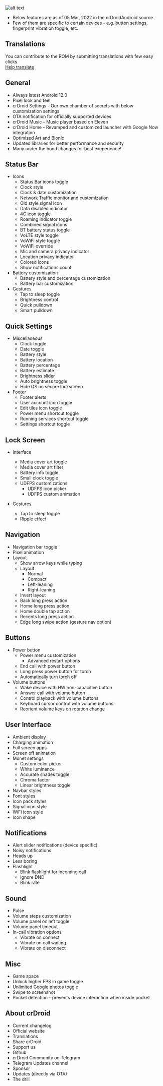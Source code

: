 ![alt text][logo]

  [logo]:https://crdroid.net/img/logo.png ""
* Below features are as of 05 Mar, 2022 in the crDroidAndroid source.
* Few of them are specific to certain devices - e.g. button settings, fingerprint vibration toggle, etc.

Translations
----------
You can contribute to the ROM by submitting translations with few easy clicks  
[Help translate](https://crdroid.net/translations)

General
----------
* Always latest Android 12.0
* Pixel look and feel
* crDroid Settings - Our own chamber of secrets with below customization settings
* OTA notification for officially supported devices
* crDroid Music - Music player based on Eleven
* crDroid Home - Revamped and customized launcher with Google Now integration
* Optimized Art and Bionic
* Updated libraries for better performance and security
* Many under the hood changes for best exeperience!

Status Bar
----------
* Icons
    * Status Bar icons toggle
    * Clock style
    * Clock & date customization
    * Network Traffic monitor and customization
    * Old style signal icon
    * Data disabled indicator
    * 4G icon toggle
    * Roaming indicator toggle
    * Combined signal icons
    * BT battery status toggle
    * VoLTE style toggle
    * VoWiFi style toggle
    * VoWiFi override
    * Mic and camera privacy indicator
    * Location privacy indicator
    * Colored icons
    * Show notifications count
* Battery customization
    * Battery style and percentage customization
    * Battery bar customization
* Gestures
    * Tap to sleep toggle
    * Brightness control
    * Quick pulldown
    * Smart pulldown

Quick Settings
----------
* Miscellaneous
    * Clock toggle
    * Date toggle
    * Battery style
    * Battery location
    * Battery percentage
    * Battery estimate
    * Brightness slider
    * Auto brightness toggle
    * Hide QS on secure lockscreen
* Footer
    * Footer alerts
    * User account icon toggle
    * Edit tiles icon toggle
    * Power menu shortcut toggle
    * Running services shortcut toggle
    * Settings shortcut toggle

Lock Screen
----------
* Interface
    * Media cover art toggle
    * Media cover art filter
    * Battery info toggle
    * Small clock toggle
    * UDFPS customizations
      * UDFPS icon picker
      * UDFPS custom animation

* Gestures
    * Tap to sleep toggle
    * Ripple effect

Navigation
----------
* Navigation bar toggle
* Pixel animation
* Layout
    * Show arrow keys while typing
    * Layout
      * Normal
      * Compact
      * Left-leaning
      * Right-leaning
    * Invert layout
    * Back long press action
    * Home long press action
    * Home double tap action
    * Recents long press action
    * Edge long swipe action (gesture nav option)

Buttons
----------
* Power button
  * Power menu customization
    * Advanced restart options
  * End call with power button
  * Long press power button for torch
  * Automatically turn torch off
* Volume buttons
  * Wake device with HW non-capacitive button
  * Answer call with volume button
  * Control playback with volume buttons
  * Keyboard cursor control with volume buttons
  * Reorient volume keys on rotation change

User Interface
----------
* Ambient display
* Charging animation
* Full screen apps
* Screen off animation
* Monet settings
  * Custom color picker
  * White luminance
  * Accurate shades toggle
  * Chroma factor
  * Linear brightness toggle
* Navbar styles 
* Font styles
* Icon pack styles
* Signal icon style
* WiFi icon style
* Icon shape

Notifications
----------
* Alert slider notifications (device specific)
* Noisy notifications
* Heads up
* Less boring
* Flashlight
  * Blink flashlight for incoming call
  * Ignore DND
  * Blink rate

Sound
----------
* Pulse
* Volume steps customization
* Volume panel on left toggle
* Volume panel timeout
* In-call vibration options
  * Vibrate on connect
  * Vibrate on call waiting
  * Vibrate on disconnect

Misc
----------
* Game space
* Unlock higher FPS in game toggle
* Unlimited Google photos toggle
* Swipe to screenshot
* Pocket detection - prevents device interaction when inside pocket

About crDroid
----------
* Current changelog
* Official website
* Translations
* Share crDroid
* Support us
* Github
* crDroid Community on Telegram
* Telegram Updates channel
* Sponsor
* Updates (directly via OTA)
* The drill
